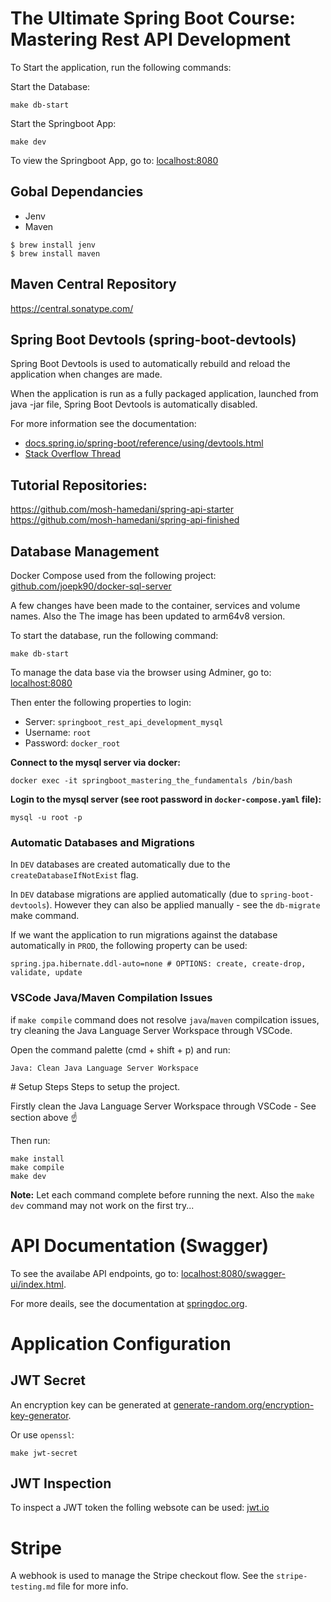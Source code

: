# The Ultimate Spring Boot Course: Mastering Rest API Development

To Start the application, run the following commands:

Start the Database:
```
make db-start
```

Start the Springboot App:
```
make dev
```

To view the Springboot App, go to:
[localhost:8080](http://localhost:8080)


## Gobal Dependancies
- Jenv
- Maven

```
$ brew install jenv
$ brew install maven
```

## Maven Central Repository
https://central.sonatype.com/

## Spring Boot Devtools (spring-boot-devtools)
Spring Boot Devtools is used to automatically rebuild and reload the application when changes are made.

When the application is run as a fully packaged application, launched from java -jar file, Spring Boot Devtools is automatically disabled.

For more information see the documentation:
- [docs.spring.io/spring-boot/reference/using/devtools.html](https://docs.spring.io/spring-boot/reference/using/devtools.html#using.devtools)
- [Stack Overflow Thread](https://stackoverflow.com/questions/37701330/spring-boot-dev-tools-turning-them-off-for-production)


## Tutorial Repositories:
https://github.com/mosh-hamedani/spring-api-starter
https://github.com/mosh-hamedani/spring-api-finished



## Database Management
Docker Compose used from the following project:
[github.com/joepk90/docker-sql-server](https://github.com/joepk90/docker-sql-server/)

A few changes have been made to the container, services and volume names. 
Also the 
The image has been updated to arm64v8 version.

To start the database, run the following command:
```
make db-start
```
To manage the data base via the browser using Adminer, go to:
[localhost:8080](http://localhost:8090)

Then enter the following properties to login:
- Server: `springboot_rest_api_development_mysql`
- Username: `root`
- Password: `docker_root`

<b>Connect to the mysql server via docker:</b>
```
docker exec -it springboot_mastering_the_fundamentals /bin/bash
```

<b>Login to the mysql server (see root password in `docker-compose.yaml` file):</b>
```
mysql -u root -p
```

### Automatic Databases and Migrations

In `DEV` databases are created automatically due to the `createDatabaseIfNotExist` flag.

In `DEV` database migrations are applied automatically (due to `spring-boot-devtools`). However they can also be applied manually - see the `db-migrate` make command. 

If we want the application to run migrations against the database automatically in `PROD`, the following property can be used:
```
spring.jpa.hibernate.ddl-auto=none # OPTIONS: create, create-drop, validate, update
```

### VSCode Java/Maven Compilation Issues
if `make compile` command does not resolve `java`/`maven` compilcation issues, try cleaning the Java Language Server Workspace through VSCode.

Open the command palette (cmd + shift + p) and run:
```
Java: Clean Java Language Server Workspace
```


# Setup Steps 
Steps to setup the project.

Firstly clean the Java Language Server Workspace through VSCode - See section above ☝️

Then run:
```
make install
make compile
make dev
```
**Note:**
Let each command complete before running the next. Also the `make dev` command may not work on the first try...


# API Documentation (Swagger)
To see the availabe API endpoints, go to: [localhost:8080/swagger-ui/index.html](http://localhost:8080/swagger-ui/index.html).

For more deails, see the documentation at [springdoc.org](https://springdoc.org/#getting-started).


# Application Configuration

## JWT Secret
An encryption key can be generated at [generate-random.org/encryption-key-generator](https://generate-random.org/encryption-key-generator).

Or use `openssl`:
```
make jwt-secret
```

## JWT Inspection
To inspect a JWT token the folling websote can be used: [jwt.io](https://jwt.io)


# Stripe
A webhook is used to manage the Stripe checkout flow. See the `stripe-testing.md` file for more info.